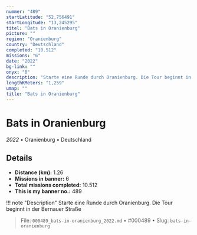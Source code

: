 ```yaml
---
nummer: "489"
startLatitude: "52,756491"
startLongitude: "13,245295"
titel: "Bats in Oranienburg"
picture: ""
region: "Oranienburg"
country: "Deutschland"
completed: "10.512"
missions: "6"
date: "2022"
bg-link: ""
onyx: "0"
description: "Starte eine Runde durch Oranienburg. Die Tour beginnt in der Bernauer Straße"
lengthKMeters: "1,259"
umap: ""
title: "Bats in Oranienburg"
---
```

# Bats in Oranienburg

*2022* • Oranienburg • Deutschland



## Details
- **Distance (km):** 1.26
- **Missions in banner:** 6
- **Total missions completed:** 10.512
- **This is my banner no.:** 489


!!! note "Description"
    Starte eine Runde durch Oranienburg. Die Tour beginnt in der Bernauer Straße




> File: `000489_bats-in-oranienburg_2022.md` • #000489 • Slug: `bats-in-oranienburg`
